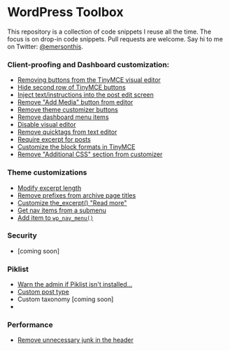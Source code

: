 # WordPress Toolbox
This repository is a collection of code snippets I reuse all the time. The focus is on drop-in code snippets. Pull requests are welcome. Say hi to me on Twitter: [@emersonthis](https://twitter.com/emersonthis).

### Client-proofing and Dashboard customization:
* [Removing buttons from the TinyMCE visual editor](https://github.com/emersonthis/wordpress-snippets/blob/master/hide-mce-buttons.php)
* [Hide second row of TinyMCE buttons](https://github.com/emersonthis/wordpress-snippets/blob/master/remove-second-row-tinymce-btns)
* [Inject text/instructions into the post edit screen](https://github.com/emersonthis/wordpress-snippets/blob/master/add-content-to-edit-screen.php)
* [Remove "Add Media" button from editor](https://github.com/emersonthis/wordpress-snippets/blob/master/remove-add-media-button.php)
* [Remove theme customizer buttons](https://github.com/emersonthis/wordpress-snippets/blob/master/remove-theme-customizer-buttons.php)
* [Remove dashboard menu items](https://github.com/emersonthis/wordpress-snippets/blob/master/remove-dashboard-menu-pages.php)
* [Disable visual editor](https://github.com/emersonthis/wordpress-snippets/blob/master/disable-visual-editor.php)
* [Remove quicktags from text editor](https://github.com/emersonthis/wordpress-snippets/blob/master/remove-quicktags-from-text-editor.php)
* [Require excerpt for posts](https://github.com/emersonthis/wordpress-snippets/blob/master/require-excerpt.php)
* [Customize the block formats in TinyMCE](https://github.com/emersonthis/wordpress-snippets/blob/master/customize-block-formats.php)
* [Remove "Additional CSS" section from customizer](https://github.com/emersonthis/wordpress-snippets/blob/master/remove-theme-custom-css.php) 
### Theme customizations
* [Modify excerpt length](https://github.com/emersonthis/wordpress-snippets/blob/master/filter-excerpt-length.php)
* [Remove prefixes from archive page titles](https://github.com/emersonthis/wordpress-snippets/blob/master/remove-prefix-from-archive-title.php)
* [Customize the_excerpt() "Read more"](https://github.com/emersonthis/wordpress-snippets/blob/master/change-the_excerpt-read-more.php)
* [Get nav items from a submenu](https://github.com/emersonthis/wordpress-snippets/blob/master/get-nav-items-from-submenu.php)
* [Add item to `wp_nav_menu()`](https://github.com/emersonthis/wordpress-snippets/blob/master/add-item-to-wp_nav_menu().php)

### Security
* [coming soon]

### Piklist
* [Warn the admin if Piklist isn't installed...](https://github.com/emersonthis/wordpress-snippets/blob/master/piklist-checker.php)
* [Custom post type](https://github.com/emersonthis/wordpress-snippets/blob/master/piklist-custom-post-type.php)
* Custom taxonomy [coming soon]
* 

### Performance
* [Remove unnecessary junk in the header](https://github.com/emersonthis/wordpress-snippets/blob/master/cleanup-header.php)
